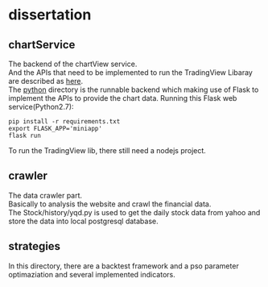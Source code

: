# dissertation

## chartService
The backend of the chartView service.  
And the APIs that need to be implemented to run the TradingView Libaray are described as [here](https://github.com/edenpan/dissertation/blob/master/chartService/ChartServices.md).  
The [python](https://github.com/edenpan/dissertation/tree/master/chartService/python) directory is the runnable backend which making use of Flask to implement the APIs to provide the chart data.
Running this Flask web service(Python2.7):

    pip install -r requirements.txt
    export FLASK_APP='miniapp'
    flask run

To run the TradingView lib, there still need a nodejs project.

## crawler
The data crawler part.  
Basically to analysis the website and crawl the financial data.  
The Stock/history/yqd.py is used to get the daily stock data from yahoo and store the data into local postgresql database.  

## strategies
In this directory, there are a backtest framework and a pso parameter optimaziation and several implemented indicators.  




    